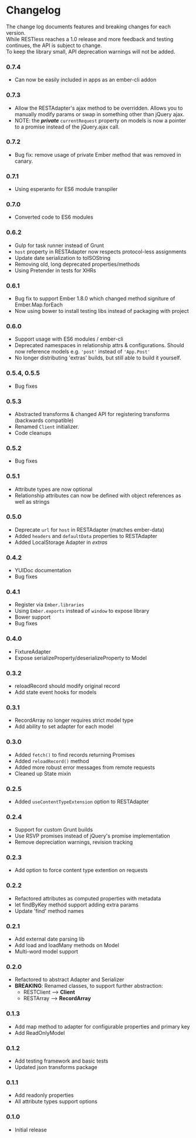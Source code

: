 # Changelog

The change log documents features and breaking changes for each version.  
While RESTless reaches a 1.0 release and more feedback and testing continues, the API is subject to change.  
To keep the library small, API deprecation warnings will not be added.

### 0.7.4
- Can now be easily included in apps as an ember-cli addon

### 0.7.3

- Allow the RESTAdapter's ajax method to be overridden.  Allows you to manually modify params or swap in something other than jQuery ajax.
- NOTE: the **_private_** `currentRequest` property on models is now a pointer to a promise instead of the jQuery.ajax call.

### 0.7.2

- Bug fix: remove usage of private Ember method that was removed in canary.

### 0.7.1

- Using esperanto for ES6 module transpiler

### 0.7.0

- Converted code to ES6 modules

### 0.6.2

- Gulp for task runner instead of Grunt
- `host` property in RESTAdapter now respects protocol-less assignments
- Update date serialization to toISOString
- Removing old, long deprecated properties/methods
- Using Pretender in tests for XHRs

### 0.6.1

- Bug fix to support Ember 1.8.0 which changed method signiture of Ember.Map.forEach
- Now using bower to install testing libs instead of packaging with project

### 0.6.0

- Support usage with ES6 modules / ember-cli
- Deprecated namespaces in relationship attrs & configurations. Should now reference models e.g. `'post'` instead of `'App.Post'`
- No longer distributing 'extras' builds, but still able to build it yourself.

### 0.5.4, 0.5.5

- Bug fixes

### 0.5.3

- Abstracted transforms & changed API for registering transforms (backwards compatible)
- Renamed `Client` initializer.
- Code cleanups

### 0.5.2

- Bug fixes

### 0.5.1

- Attribute types are now optional
- Relationship attributes can now be defined with object references as well as strings

### 0.5.0

- Deprecate `url` for `host` in RESTAdapter (matches ember-data)
- Added `headers` and `defaultData` properties to RESTAdapter
- Added LocalStorage Adapter in *extras*

### 0.4.2

- YUIDoc documentation 
- Bug fixes 

### 0.4.1

- Register via `Ember.libraries` 
- Using `Ember.exports` instead of `window` to expose library 
- Bower support 
- Bug fixes 

### 0.4.0

- FixtureAdapter
- Expose serializeProperty/deserializeProperty to Model 

### 0.3.2

- reloadRecord should modify original record
- Add state event hooks for models

### 0.3.1

- RecordArray no longer requires strict model type
- Add ability to set adapter for each model

### 0.3.0

- Added ```fetch()``` to find records returning Promises
- Added ```reloadRecord()``` method
- Added more robust error messages from remote requests
- Cleaned up State mixin

### 0.2.5

- Added ```useContentTypeExtension``` option to RESTAdapter

### 0.2.4

- Support for custom Grunt builds
- Use RSVP promises instead of jQuery's promise implementation
- Remove depreciation warnings, revision tracking

### 0.2.3

- Add option to force content type extention on requests

### 0.2.2

- Refactored attributes as computed properties with metadata
- let findByKey method support adding extra params
- Update 'find' method names

### 0.2.1

- Add external date parsing lib
- Add load and loadMany methods on Model
- Multi-word model support

### 0.2.0

- Refactored to abstract Adapter and Serializer
- **BREAKING**: Renamed classes, to support further abstraction:
    - RESTClient --> **Client**  
    - RESTArray --> **RecordArray**   

### 0.1.3

- Add map method to adapter for configurable properties and primary key
- Add ReadOnlyModel

### 0.1.2

- Add testing framework and basic tests
- Updated json transforms package

### 0.1.1

- Add readonly properties
- All attribute types support options

### 0.1.0

- Initial release  
